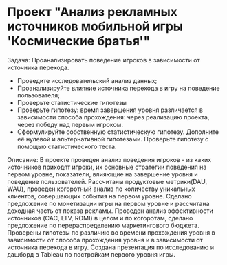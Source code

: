 # Проект "Анализ рекламных источников мобильной игры 'Космические братья'"

Задача: Проанализировать поведение игроков в зависимости от источника перехода.

- Проведите исследовательский анализ данных;
- Проанализируйте влияние источника перехода в игру на поведение пользователя;
- Проверьте статистические гипотезы
- Проверьте гипотезу: время завершения уровня различается в зависимости способа прохождения: через реализацию проекта, через победу над первым игроком.
- Сформулируйте собственную статистическую гипотезу. Дополните её нулевой и альтернативной гипотезами. Проверьте гипотезу с помощью статистического теста.

Описание: В проекте проведен анализ поведения игроков - из каких источников приходят игроки, их основные стратегии поведения на первом уровне, показатели, влияющие на завершение уровня и поведение пользователей. Рассчитаны продуктовые метрики(DAU, WAU), проведен когоротный анализ по количеству уникальных клиентов, совершающих события на первом уровне. Сделано предложение по монетизации игры на первом уровне и рассчитана доходная часть от показа рекламы. Проведен анализ эффективности источников (CAC, LTV, ROMI) в целом и по когоротам, сделано предложение по перераспределению маркетингового бюджета. Проверены гипотезы по различию во времени прохождения уровня в зависимости от способа прохождения уровня и в зависимости от источника перехода в игру. Создана презентация по исследованию и дашборд в Tableau по постройкам первого уровня игры.
